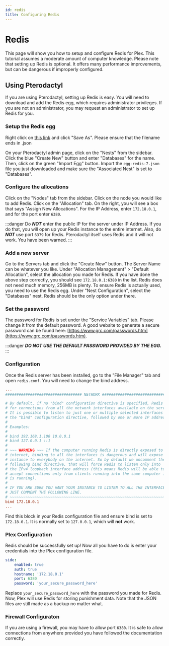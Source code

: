 ```yaml
---
id: redis
title: Configuring Redis
---
```


# Redis
This page will show you how to setup and configure Redis for Plex. This tutorial assumes a moderate amount of computer knowledge. Please note that setting up Redis is optional. It offers many performance improvements, but can be dangerous if improperly configured.

## Using Pterodactyl
If you are using Pterodactyl, setting up Redis is easy. You will need to download and add the Redis egg, which requires administrator privileges. If you are not an administrator, you may request an administrator to set up Redis for you.

### Setup the Redis egg
Right click on [this link](https://docs.plex.us.org/egg-redis-7.json) and click "Save As". Please ensure that the filename ends in .json

On your Pterodactyl admin page, click on the "Nests" from the sidebar. Click the blue "Create New" button and enter "Databases" for the name.
Then, click on the green "Import Egg" button. Import the `egg-redis-7.json` file you just downloaded and make sure the "Associated Nest" is set to "Databases".

### Configure the allocations
Click on the "Nodes" tab from the sidebar. Click on the node you would like to add Redis. Click on the "Allocation" tab. On the right, you will see a box that says "Assign New Allocations". For the IP Address, enter `172.18.0.1`, and for the port enter `6380`.

:::danger
Do ***NOT*** enter the public IP for the server under IP Address. If you do that, you will open up your Redis instance to the entire internet. Also, do ***NOT*** use port `6379` for Redis. Pterodactyl itself uses Redis and it will not work. You have been warned.
:::

### Add a new server
Go to the Servers tab and click the "Create New" button. The Server Name can be whatever you like. Under "Allocation Management" > "Default Allocation", select the allocation you made for Redis. If you have done the above step correctly, you should see `172.18.0.1:6380` in the list. Redis does not need much memory, 256MB is plenty.
To ensure Redis is actually used, you need to use the Redis egg. Under "Nest Configuration", select the "Databases" nest. Redis should be the only option under there.

### Set the password
The password for Redis is set under the "Service Variables" tab. Please change it from the default password. A good website to generate a secure password can be found here: [https://www.grc.com/passwords.htm](https://www.grc.com/passwords.htm).

:::danger
***DO NOT USE THE DEFAULT PASSWORD PROVIDED BY THE EGG.***
:::

### Configuration
Once the Redis server has been installed, go to the "File Manager" tab and open `redis.conf`. You will need to change the bind address.

```title=redis.conf
...
################################## NETWORK #####################################

# By default, if no "bind" configuration directive is specified, Redis listens
# for connections from all the network interfaces available on the server.
# It is possible to listen to just one or multiple selected interfaces using
# the "bind" configuration directive, followed by one or more IP addresses.
#
# Examples:
#
# bind 192.168.1.100 10.0.0.1
# bind 127.0.0.1 ::1
#
# ~~~ WARNING ~~~ If the computer running Redis is directly exposed to the
# internet, binding to all the interfaces is dangerous and will expose the
# instance to everybody on the internet. So by default we uncomment the
# following bind directive, that will force Redis to listen only into
# the IPv4 loopback interface address (this means Redis will be able to
# accept connections only from clients running into the same computer it
# is running).
#
# IF YOU ARE SURE YOU WANT YOUR INSTANCE TO LISTEN TO ALL THE INTERFACES
# JUST COMMENT THE FOLLOWING LINE.
# ~~~~~~~~~~~~~~~~~~~~~~~~~~~~~~~~~~~~~~~~~~~~~~~~~~~~~~~~~~~~~~~~~~~~~~~~
bind 172.18.0.1
...
```

Find this block in your Redis configuration file and ensure bind is set to `172.18.0.1`. It is normally set to `127.0.0.1`, which will **not** work.

### Plex Configuration
Redis should be successfully set up! Now all you have to do is enter your credentials into the Plex configuration file.

```yaml title=/plugins/Plex/config.yml
side:
    enabled: true
    auth: true
    hostname: '172.18.0.1'
    port: 6380
    password: 'your_secure_password_here'
```

Replace `your_secure_password_here` with the password you made for Redis. Now, Plex will use Redis for storing punishment data. Note that the JSON files are still made as a backup no matter what.

### Firewall Configuraton
If you are using a firewall, you may have to allow port `6380`. It is safe to allow connections from anywhere provided you have followed the documentation correctly.
